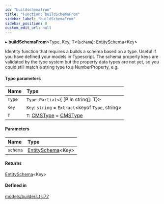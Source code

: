 ```yaml
---
id: "buildschemafrom"
title: "Function: buildSchemaFrom"
sidebar_label: "buildSchemaFrom"
sidebar_position: 0
custom_edit_url: null
---
```


▸ **buildSchemaFrom**<Type, Key, T\>(`schema`): [EntitySchema](../interfaces/entityschema.md)<Key\>

Identity function that requires a builds a schema based on a type.
Useful if you have defined your models in Typescript.
The schema property keys are validated by the type system but the property
data types are not yet, so you could still match a string type to a
NumberProperty, e.g.

#### Type parameters

| Name | Type |
| :------ | :------ |
| `Type` | `Type`: `Partial`<{ [P in string]: T}\> |
| `Key` | `Key`: `string` = `Extract`<keyof `Type`, string\> |
| `T` | `T`: [CMSType](../types/cmstype.md) = [CMSType](../types/cmstype.md) |

#### Parameters

| Name | Type |
| :------ | :------ |
| `schema` | [EntitySchema](../interfaces/entityschema.md)<Key\> |

#### Returns

[EntitySchema](../interfaces/entityschema.md)<Key\>

#### Defined in

[models/builders.ts:72](https://github.com/Camberi/firecms/blob/b1328ad/src/models/builders.ts#L72)
